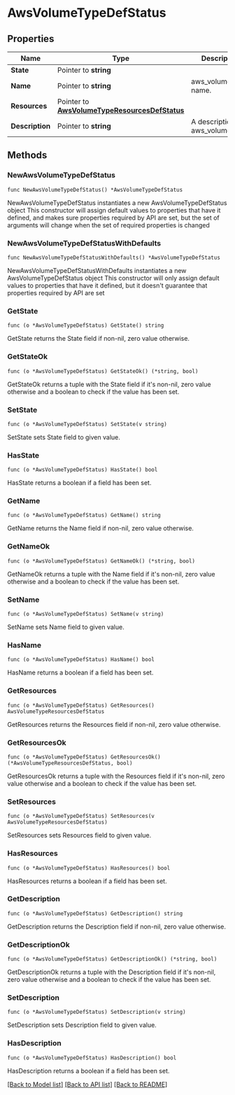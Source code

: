 # AwsVolumeTypeDefStatus

## Properties

Name | Type | Description | Notes
------------ | ------------- | ------------- | -------------
**State** | Pointer to **string** |  | [optional] 
**Name** | Pointer to **string** | aws_volume_type name. | [optional] 
**Resources** | Pointer to [**AwsVolumeTypeResourcesDefStatus**](AwsVolumeTypeResourcesDefStatus.md) |  | [optional] 
**Description** | Pointer to **string** | A description for aws_volume_type. | [optional] 

## Methods

### NewAwsVolumeTypeDefStatus

`func NewAwsVolumeTypeDefStatus() *AwsVolumeTypeDefStatus`

NewAwsVolumeTypeDefStatus instantiates a new AwsVolumeTypeDefStatus object
This constructor will assign default values to properties that have it defined,
and makes sure properties required by API are set, but the set of arguments
will change when the set of required properties is changed

### NewAwsVolumeTypeDefStatusWithDefaults

`func NewAwsVolumeTypeDefStatusWithDefaults() *AwsVolumeTypeDefStatus`

NewAwsVolumeTypeDefStatusWithDefaults instantiates a new AwsVolumeTypeDefStatus object
This constructor will only assign default values to properties that have it defined,
but it doesn't guarantee that properties required by API are set

### GetState

`func (o *AwsVolumeTypeDefStatus) GetState() string`

GetState returns the State field if non-nil, zero value otherwise.

### GetStateOk

`func (o *AwsVolumeTypeDefStatus) GetStateOk() (*string, bool)`

GetStateOk returns a tuple with the State field if it's non-nil, zero value otherwise
and a boolean to check if the value has been set.

### SetState

`func (o *AwsVolumeTypeDefStatus) SetState(v string)`

SetState sets State field to given value.

### HasState

`func (o *AwsVolumeTypeDefStatus) HasState() bool`

HasState returns a boolean if a field has been set.

### GetName

`func (o *AwsVolumeTypeDefStatus) GetName() string`

GetName returns the Name field if non-nil, zero value otherwise.

### GetNameOk

`func (o *AwsVolumeTypeDefStatus) GetNameOk() (*string, bool)`

GetNameOk returns a tuple with the Name field if it's non-nil, zero value otherwise
and a boolean to check if the value has been set.

### SetName

`func (o *AwsVolumeTypeDefStatus) SetName(v string)`

SetName sets Name field to given value.

### HasName

`func (o *AwsVolumeTypeDefStatus) HasName() bool`

HasName returns a boolean if a field has been set.

### GetResources

`func (o *AwsVolumeTypeDefStatus) GetResources() AwsVolumeTypeResourcesDefStatus`

GetResources returns the Resources field if non-nil, zero value otherwise.

### GetResourcesOk

`func (o *AwsVolumeTypeDefStatus) GetResourcesOk() (*AwsVolumeTypeResourcesDefStatus, bool)`

GetResourcesOk returns a tuple with the Resources field if it's non-nil, zero value otherwise
and a boolean to check if the value has been set.

### SetResources

`func (o *AwsVolumeTypeDefStatus) SetResources(v AwsVolumeTypeResourcesDefStatus)`

SetResources sets Resources field to given value.

### HasResources

`func (o *AwsVolumeTypeDefStatus) HasResources() bool`

HasResources returns a boolean if a field has been set.

### GetDescription

`func (o *AwsVolumeTypeDefStatus) GetDescription() string`

GetDescription returns the Description field if non-nil, zero value otherwise.

### GetDescriptionOk

`func (o *AwsVolumeTypeDefStatus) GetDescriptionOk() (*string, bool)`

GetDescriptionOk returns a tuple with the Description field if it's non-nil, zero value otherwise
and a boolean to check if the value has been set.

### SetDescription

`func (o *AwsVolumeTypeDefStatus) SetDescription(v string)`

SetDescription sets Description field to given value.

### HasDescription

`func (o *AwsVolumeTypeDefStatus) HasDescription() bool`

HasDescription returns a boolean if a field has been set.


[[Back to Model list]](../README.md#documentation-for-models) [[Back to API list]](../README.md#documentation-for-api-endpoints) [[Back to README]](../README.md)


